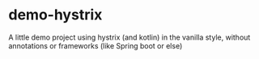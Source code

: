 # demo-hystrix

A little demo project using hystrix (and kotlin) in the vanilla style, without annotations or frameworks (like Spring boot or else)
